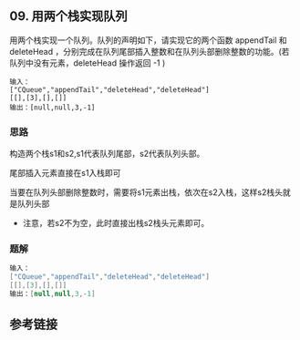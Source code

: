 ## 09. 用两个栈实现队列
用两个栈实现一个队列。队列的声明如下，请实现它的两个函数 appendTail 和 deleteHead ，分别完成在队列尾部插入整数和在队列头部删除整数的功能。(若队列中没有元素，deleteHead 操作返回 -1 )

```
输入：
["CQueue","appendTail","deleteHead","deleteHead"]
[[],[3],[],[]]
输出：[null,null,3,-1]
```
### 思路
构造两个栈s1和s2,s1代表队列尾部，s2代表队列头部。

尾部插入元素直接在s1入栈即可

当要在队列头部删除整数时，需要将s1元素出栈，依次在s2入栈，这样s2栈头就是队列头部
* 注意，若s2不为空，此时直接出栈s2栈头元素即可。
### 题解
```java
输入：
["CQueue","appendTail","deleteHead","deleteHead"]
[[],[3],[],[]]
输出：[null,null,3,-1]


```
## 参考链接